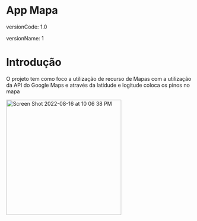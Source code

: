 <h1>App Mapa</h1>

<p>versionCode: 1.0</p>
<p>versionName: 1</p>

<h1>Introdução</h1>
<p>O projeto tem como foco a utilização de recurso de Mapas com a utilização da API do Google Maps e através da latidude e logitude coloca os pinos no mapa</p>




<img width="310" alt="Screen Shot 2022-08-16 at 10 06 38 PM" src="https://user-images.githubusercontent.com/89399485/185012362-391142e6-b055-4860-9e1a-8b518ce8adfb.png">
